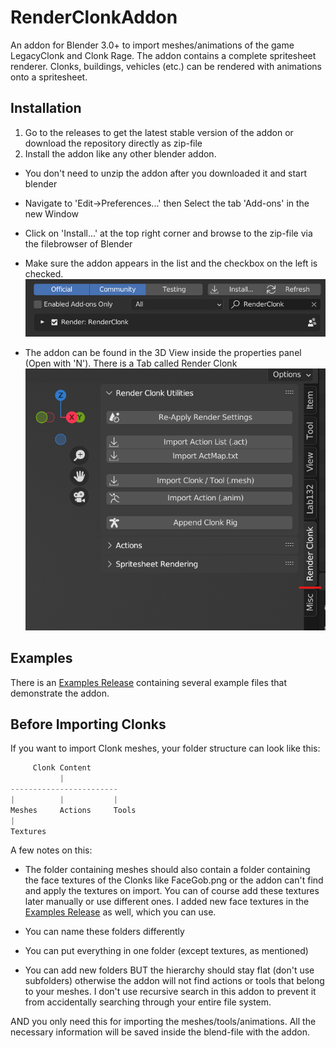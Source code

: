 # RenderClonkAddon
An addon for Blender 3.0+ to import meshes/animations of the game LegacyClonk and Clonk Rage.
The addon contains a complete spritesheet renderer. Clonks, buildings, vehicles (etc.) can be rendered with animations onto a spritesheet.

## Installation
1. Go to the releases to get the latest stable version of the addon
or download the repository directly as zip-file
2. Install the addon like any other blender addon. 
  - You don't need to unzip the addon after you downloaded it and start blender
  - Navigate to 'Edit->Preferences...' then Select the tab 'Add-ons' in the new Window
  - Click on 'Install...' at the top right corner and browse to the zip-file via the filebrowser of Blender
  - Make sure the addon appears in the list and the checkbox on the left is checked.
![](https://github.com/RoboClonk/RenderClonkAddon/blob/main/TutorialPictures/RenderClonkEnabled.png?raw=true)

  - The addon can be found in the 3D View inside the properties panel (Open with 'N'). There is a Tab called Render Clonk
![](https://github.com/RoboClonk/RenderClonkAddon/blob/main/TutorialPictures/AddonTab.png?raw=true)

## Examples

There is an [Examples Release](https://github.com/RoboClonk/RenderClonkAddon/releases/tag/Example) containing several example files that demonstrate the addon.



## Before Importing Clonks

If you want to import Clonk meshes, your folder structure can look like this: 

```python
     Clonk Content
           |
------------------------
|          |           |
Meshes     Actions     Tools
|
Textures
```

A few notes on this:
- The folder containing meshes should also contain a folder containing the face textures of the Clonks like FaceGob.png or the addon can't find and apply the textures on import. You can of course add these textures later manually or use different ones. I added new face textures in the [Examples Release](https://github.com/RoboClonk/RenderClonkAddon/releases/tag/Example) as well, which you can use.

- You can name these folders differently
- You can put everything in one folder (except textures, as mentioned) 
- You can add new folders
BUT the hierarchy should stay flat (don't use subfolders) otherwise the addon will not find actions or tools that belong to your meshes. I don't use recursive search in this addon to prevent it from accidentally searching through your entire file system.

AND you only need this for importing the meshes/tools/animations. All the necessary information will be saved inside the blend-file with the addon.





